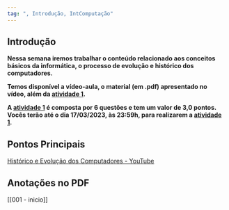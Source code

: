 ```yaml
---
tag: ", Introdução, IntComputação"
---
```

## Introdução

**Nessa semana iremos trabalhar o conteúdo relacionado aos conceitos básicos da informática, o processo de evolução e histórico dos computadores.**

**Temos disponível a vídeo-aula, o material (em .pdf) apresentado no vídeo, além da [atividade 1](https://ava.uft.edu.br/ead/mod/quiz/view.php?id=44601 "Atividade 1").**

**A [atividade 1](https://ava.uft.edu.br/ead/mod/quiz/view.php?id=44601 "Atividade 1") é composta por 6 questões e tem um valor de 3,0 pontos. Vocês terão até o dia 17/03/2023, às 23:59h, para realizarem a [atividade 1](https://ava.uft.edu.br/ead/mod/quiz/view.php?id=44601 "Atividade 1").**

## Pontos Principais

[Histórico e Evolução dos Computadores - YouTube](https://www.youtube.com/watch?v=BJIv_wu0fJs)

## Anotações no PDF

[[001 - inicio]]


